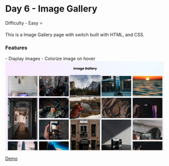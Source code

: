 <h1> Day 6 - Image Gallery</h1>

Difficulty - Easy :star:

This is a Image Gallery page with switch built with HTML, and CSS. 

<h3>Features</h3>
 - Diaplay images
 - Colorize image on hover

 
<img src="../images/Show6.png" width="750" alt="Login | Registration page">

<a href="https://basicfrontend.netlify.app/day%206%20image%20gallery/">Demo</a> 
